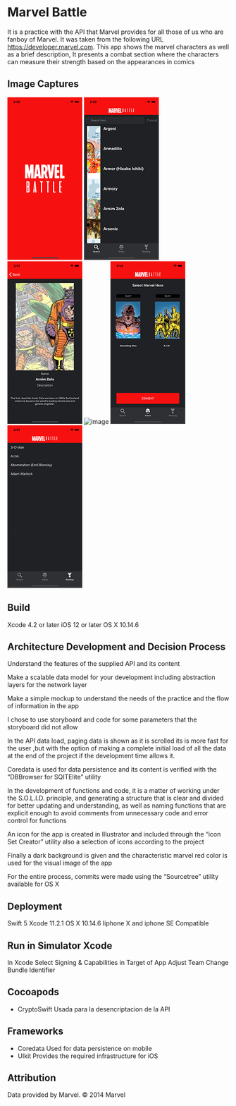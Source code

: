 # Marvel Battle 

It is a practice with the API that Marvel provides for all those of us who are fanboy of Marvel. It was taken from the following URL https://developer.marvel.com. This app shows the marvel characters as well as a brief description, It presents a combat section where the characters can measure their strength based on the appearances in comics


## Image Captures

![image](img1.png)
![image](img2.png)
![image](img3.png)
![image](img4png)
![image](img5.png)
![image](img6.png)

## Build 

Xcode 4.2 or later
iOS 12 or later
OS X 10.14.6
 

## Architecture Development and Decision Process

Understand the features of the supplied API and its content

Make a scalable data model for your development including abstraction layers for the network layer

Make a simple mockup to understand the needs of the practice and the flow of information in the app

I chose to use storyboard and code for some parameters that the storyboard did not allow

In the API data load, paging data is shown as it is scrolled its is more fast for the user ,but  with the option of making a complete initial load of all the data at the end of the project if the development time allows it.

Coredata is used for data persistence and its content is verified with the “DBBrowser for SQITElite” utility

In the development of functions and code, it is a matter of working under the S.O.L.I.D. principle, and generating a structure that is clear and divided for better updating and understanding, as well as naming functions that are explicit enough to avoid comments from unnecessary code and error control for functions 

An icon for the app is created in Illustrator and included through the “icon Set Creator” utility also a selection of icons according to the project

Finally a dark background is given and the characteristic marvel red color is used for the visual image of the app

For the entire process, commits were made using the “Sourcetree” utility available for OS X


## Deployment

Swift 5 
Xcode 11.2.1
OS X 10.14.6
Iiphone X and iphone SE Compatible

## Run in Simulator Xcode

In Xcode Select Signing & Capabilities in Target of App
Adjust Team
Change Bundle Identifier


## Cocoapods

- CryptoSwift 
Usada para la desencriptacion de la API 

## Frameworks
- Coredata
Used for data persistence on mobile
- UIkit
Provides the required infrastructure for  iOS


## Attribution

Data provided by Marvel. © 2014 Marvel
